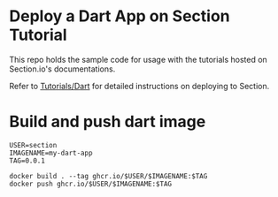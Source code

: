 # Deploy a Dart App on Section Tutorial
This repo holds the sample code for usage with the tutorials hosted on Section.io's documentations.

Refer to [Tutorials/Dart](https://www.section.io/docs/tutorials/frameworks/dart/) for detailed instructions on deploying to Section.

# Build and push dart image
```
USER=section
IMAGENAME=my-dart-app
TAG=0.0.1

docker build . --tag ghcr.io/$USER/$IMAGENAME:$TAG
docker push ghcr.io/$USER/$IMAGENAME:$TAG
```
